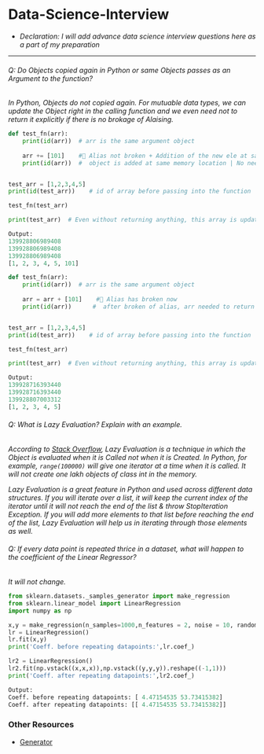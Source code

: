 # Data-Science-Interview

- *Declaration: I will add advance data science interview questions here as a part of my preparation*

---
###### Q: Do Objects copied again in Python or same Objects passes as an Argument to the function?
*In Python, Objects do not copied again. For mutuable data types, we can update the Object right in the calling function and we even need not to return it explicitly if there is no brokage of Alaising.*

```python
def test_fn(arr):
    print(id(arr))  # arr is the same argument object 
    
    arr += [101]    #📌 Alias not broken + Addition of the new ele at same memory add. 
    print(id(arr))  #  object is added at same memory location | No need to return anything


test_arr = [1,2,3,4,5]
print(id(test_arr))    # id of array before passing into the function

test_fn(test_arr)

print(test_arr)  # Even without returning anything, this array is updated

Output:
139928806989408
139928806989408
139928806989408
[1, 2, 3, 4, 5, 101]
```
```python
def test_fn(arr):
    print(id(arr))  # arr is the same argument object 
    
    arr = arr + [101]    #📌 Alias has broken now
    print(id(arr))      #  after broken of alias, arr needed to return now


test_arr = [1,2,3,4,5]
print(id(test_arr))    # id of array before passing into the function

test_fn(test_arr)

print(test_arr)  # Even without returning anything, this array is updated

Output:
139928716393440
139928716393440
139928807003312
[1, 2, 3, 4, 5]
```

###### Q: What is Lazy Evaluation? Explain with an example.
*According to [Stack Overflow](https://stackoverflow.com/a/20535428), Lazy Evaluation is a technique in which the Object is evaluated when it is Called not when it is Created. In Python, for example, `range(100000)` will give one iterator at a time when it is called. It will not create one lakh objects of class int in the memory.* 

*Lazy Evaluation is a great feature in Python and used across different data structures. If you will iterate over a list, it will keep the current index of the iterator until it will not reach the end of the list & throw StopIteration Exception. If you will add more elements to that list before reaching the end of the list, Lazy Evaluation will help us in iterating through those elements as well.*

###### Q: If every data point is repeated thrice in a dataset, what will happen to the coefficient of the Linear Regressor? 

*It will not change.*

```python
from sklearn.datasets._samples_generator import make_regression
from sklearn.linear_model import LinearRegression
import numpy as np

x,y = make_regression(n_samples=1000,n_features = 2, noise = 10, random_state = 2020)
lr = LinearRegression()
lr.fit(x,y)
print('Coeff. before repeating datapoints:',lr.coef_)

lr2 = LinearRegression()
lr2.fit(np.vstack((x,x,x)),np.vstack((y,y,y)).reshape((-1,1)))
print('Coeff. after repeating datapoints:',lr2.coef_)

Output:
Coeff. before repeating datapoints: [ 4.47154535 53.73415382]
Coeff. after repeating datapoints: [[ 4.47154535 53.73415382]]
```

### Other Resources
- [Generator](https://stackoverflow.com/a/20535379)